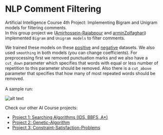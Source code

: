 # NLP Comment Filtering
Artificial Intelligence Course 4th Project: Implementing Bigram and Unigram models for filtering comments.
<br>
In this group project we ([Amirhossein-Rajabpour](https://github.com/Amirhossein-Rajabpour) and [arminZolfaghari](https://github.com/arminZolfaghari)) 
implemented `Bigram` and `Unigram models` to filter comments.<br>

We trained these models on these [positive](https://github.com/arminZolfaghari/NLP/blob/main/dataset/rt-polarity.pos) and [negative](https://github.com/arminZolfaghari/NLP/blob/main/dataset/rt-polarity.neg)
datasets. We also used `smoothing` in both models (you can change coefficients). For preprocessing first we removed punctuation marks and we also have a `cut_down` parameter which specifies
that words with equal or less number of repetition to this parameter should be removed. Also there is a `cut_above` parameter that specifies that how many of most repeated words 
should be removed.
<br>
<br>
A sample run:

![alt text](https://github.com/arminZolfaghari/NLP/blob/main/sample%20run.jpg "sample run")

Check our other AI Course projects:
* [Project 1: Searching Algorithms (IDS, BBFS, A*)](https://github.com/arminZolfaghari/AI_project1)
* [Project 2: Genetic-Algorithm](https://github.com/Amirhossein-Rajabpour/Genetic-Algorithm)
* [Project 3: Constraint-Satisfaction-Problems](https://github.com/Amirhossein-Rajabpour/Constraint-Satisfaction-Problems)
